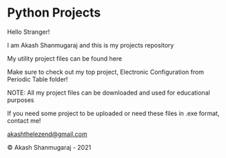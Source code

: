 # Python Projects


Hello Stranger!

I am Akash Shanmugaraj and this is my projects repository

My utility project files can be found here

Make sure to check out my top project, Electronic Configuration from Periodic Table folder!

NOTE:
All my project files can be downloaded and used for educational purposes

If you need some project to be uploaded or need these files in .exe format, contact me!

akashthelezend@gmail.com

 © Akash Shanmugaraj - 2021
